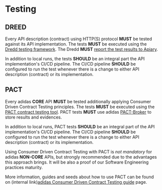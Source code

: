 # Testing

## DREED

Every API description \(contract\) using HTTP\(S\) protocol **MUST** be tested against its API implementation. The tests **MUST** be executed using the [Dredd testing framework](https://github.com/apiaryio/dredd). The Dredd **MUST** [report the test results to Apiary](https://help.apiary.io/tools/automated-testing/testing-reporter/).

In addition to local runs, the tests **SHOULD** be an integral part the API implementation's CI/CD pipeline. The CI/CD pipeline **SHOULD** be configured to run the test whenever there is a change to either API description \(contract\) or its implementation.

## PACT

Every adidas **CORE** API **MUST** be tested additionally applying Consumer Driven Contract Testing principles. The tests **MUST** be executed using the [PACT contract testing tool](https://docs.pact.io/). PACT tests **MUST** use adidas [PACT-Broker](http://pact.ati.adidas.com/) to store results and evidences.

In addition to local runs, PACT tests **SHOULD** be an integral part of the API implementation's CI/CD pipeline. The CI/CD pipeline **SHOULD** be configured to run the test whenever there is a change to either API description \(contract\) or its implementation.

Using Consumer Driven Contract Testing with PACT is *not mandatory* for adidas **NON-CORE** APIs, but strongly recommended due to the advantages this approach brings. It will be also a proof of our Software Engineering practices maturity.

More information, guides and seeds about how to use PACT can be found on (internal link)[adidas Consumer Driven Contract Testing guide](https://tools.adidas-group.com/confluence/display/DSBP/adidas+Consumer+Driven+Contract+Testing+guide) page.

